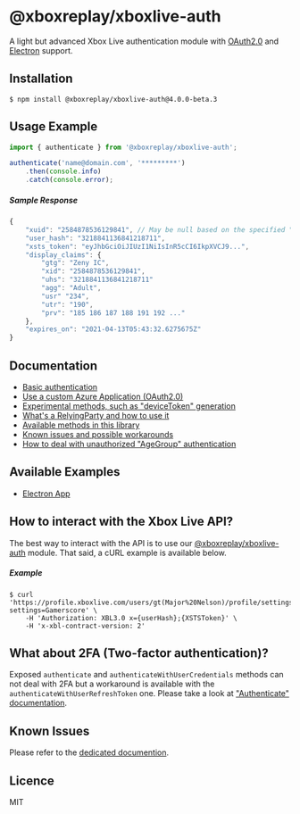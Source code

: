 # @xboxreplay/xboxlive-auth

A light but advanced Xbox Live authentication module with [OAuth2.0](https://github.com/XboxReplay/xboxlive-auth/tree/4.0.0/docs/02-Custom_Azure_Application.md) and [Electron](https://github.com/XboxReplay/xboxlive-auth/tree/4.0.0/examples/electron-app) support.

## Installation

```shell
$ npm install @xboxreplay/xboxlive-auth@4.0.0-beta.3
```

## Usage Example

```javascript
import { authenticate } from '@xboxreplay/xboxlive-auth';

authenticate('name@domain.com', '*********')
	.then(console.info)
	.catch(console.error);
```

##### Sample Response

```javascript
{
    "xuid": "2584878536129841", // May be null based on the specified "RelyingParty"
    "user_hash": "3218841136841218711",
    "xsts_token": "eyJhbGciOiJIUzI1NiIsInR5cCI6IkpXVCJ9...",
    "display_claims": {
        "gtg": "Zeny IC",
        "xid": "2584878536129841",
        "uhs": "3218841136841218711"
        "agg": "Adult",
        "usr" "234",
        "utr": "190",
        "prv": "185 186 187 188 191 192 ..."
    },
    "expires_on": "2021-04-13T05:43:32.6275675Z"
}
```

## Documentation

-   [Basic authentication](https://github.com/XboxReplay/xboxlive-auth/tree/4.0.0/docs/01-Authenticate.md)
-   [Use a custom Azure Application (OAuth2.0)](https://github.com/XboxReplay/xboxlive-auth/tree/4.0.0/docs/02-Custom_Azure_Application.md)
-   [Experimental methods, such as "deviceToken" generation](https://github.com/XboxReplay/xboxlive-auth/tree/4.0.0/docs/03-Experimental.md)
-   [What's a RelyingParty and how to use it](https://github.com/XboxReplay/xboxlive-auth/tree/4.0.0/docs/04-RelyingParty.md)
-   [Available methods in this library](https://github.com/XboxReplay/xboxlive-auth/tree/4.0.0/docs/05-Methods.md)
-   [Known issues and possible workarounds](https://github.com/XboxReplay/xboxlive-auth/tree/4.0.0/docs/06-Known_Issues.md)
-   [How to deal with unauthorized "AgeGroup" authentication](https://github.com/XboxReplay/xboxlive-auth/tree/4.0.0/docs/07-Detect_Unauthorized_AgeGroup.md)

## Available Examples

-   [Electron App](https://github.com/XboxReplay/xboxlive-auth/tree/4.0.0/examples/electron-app)

## How to interact with the Xbox Live API?

The best way to interact with the API is to use our [@xboxreplay/xboxlive-auth](https://github.com/XboxReplay/xboxlive-api) module. That said, a cURL example is available below.

##### Example

```shell
$ curl 'https://profile.xboxlive.com/users/gt(Major%20Nelson)/profile/settings?settings=Gamerscore' \
    -H 'Authorization: XBL3.0 x={userHash};{XSTSToken}' \
    -H 'x-xbl-contract-version: 2'
```

## What about 2FA (Two-factor authentication)?

Exposed `authenticate` and `authenticateWithUserCredentials` methods can not deal with 2FA but a workaround is available with the `authenticateWithUserRefreshToken` one. Please take a look at ["Authenticate" documentation](https://github.com/XboxReplay/xboxlive-auth/tree/4.0.0/docs/01-Authenticate.md).

## Known Issues

Please refer to the [dedicated documention](https://github.com/XboxReplay/xboxlive-auth/tree/4.0.0/docs/06-Known_Issues.md).

## Licence

MIT
